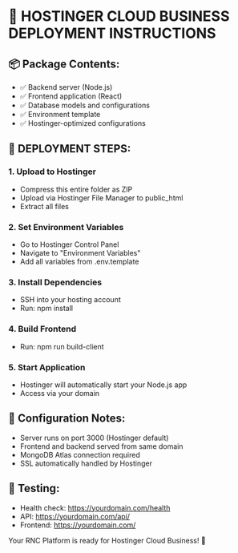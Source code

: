 # 🚀 HOSTINGER CLOUD BUSINESS DEPLOYMENT INSTRUCTIONS

## 📦 Package Contents:
- ✅ Backend server (Node.js)
- ✅ Frontend application (React)
- ✅ Database models and configurations
- ✅ Environment template
- ✅ Hostinger-optimized configurations

## 🎯 DEPLOYMENT STEPS:

### 1. Upload to Hostinger
- Compress this entire folder as ZIP
- Upload via Hostinger File Manager to public_html
- Extract all files

### 2. Set Environment Variables
- Go to Hostinger Control Panel
- Navigate to "Environment Variables"
- Add all variables from .env.template

### 3. Install Dependencies
- SSH into your hosting account
- Run: npm install

### 4. Build Frontend
- Run: npm run build-client

### 5. Start Application
- Hostinger will automatically start your Node.js app
- Access via your domain

## 🔧 Configuration Notes:
- Server runs on port 3000 (Hostinger default)
- Frontend and backend served from same domain
- MongoDB Atlas connection required
- SSL automatically handled by Hostinger

## 🧪 Testing:
- Health check: https://yourdomain.com/health
- API: https://yourdomain.com/api/
- Frontend: https://yourdomain.com/

Your RNC Platform is ready for Hostinger Cloud Business! 🎉
